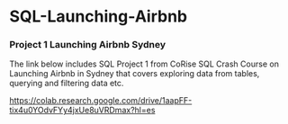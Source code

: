 # SQL-Launching-Airbnb

### Project 1 Launching Airbnb Sydney 
The link below includes SQL Project 1 from CoRise SQL Crash Course on Launching Airbnb in Sydney that covers exploring data from tables, querying and filtering data etc. 

https://colab.research.google.com/drive/1aapFF-tix4u0YOdvFYy4jxUe8uVRDmax?hl=es

